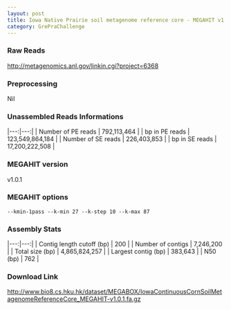 ```yaml
---
layout: post
title: Iowa Native Prairie soil metagenome reference core - MEGAHIT v1.0.1
category: GrePraChallenge
---
```


### Raw Reads

http://metagenomics.anl.gov/linkin.cgi?project=6368

### Preprocessing

Nil

### Unassembled Reads Informations

|---:|---:|
| Number of PE reads | 792,113,464 |
| bp in PE reads | 123,549,864,184 |
| Number of SE reads | 226,403,853 |
| bp in SE reads | 17,200,222,508 |

### MEGAHIT version

v1.0.1

### MEGAHIT options

`--kmin-1pass --k-min 27 --k-step 10 --k-max 87`

### Assembly Stats

|---:|---:|
| Contig length cutoff (bp) | 200 |
| Number of contigs | 7,246,200 |
| Total size (bp) | 4,865,824,257 |
| Largest contig (bp) | 383,643 |
| N50 (bp) | 762 |

### Download Link

http://www.bio8.cs.hku.hk/dataset/MEGABOX/IowaContinuousCornSoilMetagenomeReferenceCore_MEGAHIT-v1.0.1.fa.gz